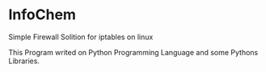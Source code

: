 # InfoChem

Simple Firewall Solition for iptables on linux

This Program writed on Python Programming Language and some Pythons Libraries.

